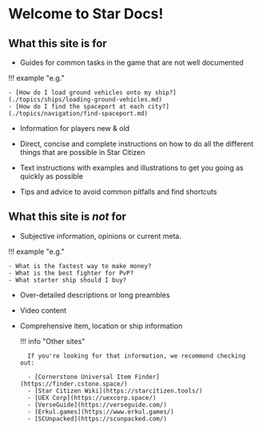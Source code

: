 # Welcome to Star Docs!

## What this site is for

- Guides for common tasks in the game that are not well documented

!!! example "e.g."
    
    - [How do I load ground vehicles onto my ship?](./topics/ships/loading-ground-vehicles.md)
    - [How do I find the spaceport at each city?](./topics/navigation/find-spaceport.md)

- Information for players new & old

- Direct, concise and complete instructions on how to do all the different things that are possible in Star Citizen

- Text instructions with examples and illustrations to get you going as quickly as possible

- Tips and advice to avoid common pitfalls and find shortcuts

## What this site is *not* for

- Subjective information, opinions or current meta.

!!! example "e.g."
    
    - What is the fastest way to make money?
    - What is the best fighter for PvP?
    - What starter ship should I buy?

- Over-detailed descriptions or long preambles

- Video content

- Comprehensive item, location or ship information

    !!! info "Other sites"

        If you're looking for that information, we recommend checking out:

        - [Cornerstone Universal Item Finder](https://finder.cstone.space/)
        - [Star Citizen Wiki](https://starcitizen.tools/)
        - [UEX Corp](https://uexcorp.space/)
        - [VerseGuide](https://verseguide.com/)
        - [Erkul.games](https://www.erkul.games/)
        - [SCUnpacked](https://scunpacked.com/)
